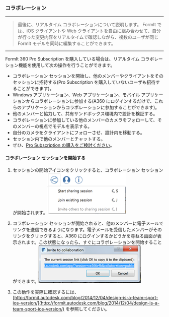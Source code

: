 

### コラボレーション

---

> 最後に、リアルタイム コラボレーションについて説明します。 FormIt では、iOS クライアントや Web クライアントを自由に組み合わせて、自分が行った変更内容をリアルタイムで確認しながら、複数のユーザが同じ FormIt モデルを同時に編集することができます。

---

FormIt 360 Pro Subscription を購入している場合は、リアルタイム コラボレーション機能を使用して次の操作を行うことができます。

* コラボレーション セッションを開始し、他のメンバーやクライアントをそのセッションに招待する(Pro Subscription を購入していないユーザも招待することができます)。
* Windows アプリケーション、Web アプリケーション、モバイル アプリケーションからコラボレーションに参加する(A360 にログインするだけで、これらのアプリケーションからコラボレーションに参加することができます)。
* 他のメンバーと協力して、共有サンドボックス環境内で設計を検証する。
* コラボレーションに参加している他のメンバーのカメラをフォローして、そのメンバーの視点でモデルを表示する。
* 自分のカメラをクライアントにフォローさせ、設計内を移動する。
* セッション内で他のメンバーとチャットする。
* ぜひ、[Pro Subscription の購入をご検討ください](http://www.autodesk.com/store/products/formit-360-pro?licenseType=cloudSub&term=1month&support=basic)。

#### コラボレーション セッションを開始する

1. セッションの開始アイコンをクリックすると、コラボレーション セッションが開始されます。![](images/6c166d38-6851-4d62-b2dc-8f83efd958f8.png)

2. コラボレーション セッションが開始されると、他のメンバーに電子メールでリンクを送信できるようになります。電子メールを受信したメンバーがそのリンクをクリックすると、A360 にログインするかどうかを尋ねる画面が表示されます。この状態になったら、すぐにコラボレーションを開始することができます。![](images/0b10d035-0145-4762-aaeb-3d4d628cc4a7.png)

3. この動作を実際に確認するには、[http://formit.autodesk.com/blog/2014/12/04/design-is-a-team-sport-ios-version/](http://formit.autodesk.com/blog/2014/12/04/design-is-a-team-sport-ios-version/) を参照してください。

